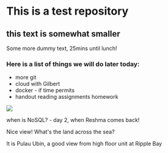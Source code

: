 # This is a test repository

## this text is somewhat smaller

Some more dummy text, 25mins until lunch!

### Here is a list of things we will do later today:
* more git
* cloud with Gilbert
* docker - if time permits
* handout reading assignments homework

![](IMG_0069.JPG)

when is NoSQL? - day 2, when Reshma comes back!


Nice view! What's the land across the sea?

It is Pulau Ubin, a good view from high floor unit at Ripple Bay